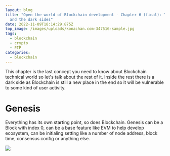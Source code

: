 ```yaml
---
layout: blog
title: "Open the world of Blockchain development - Chapter 6 (final): The rest
  and the dark sides"
date: 2022-11-09T18:14:29.875Z
top_image: /images/uploads/konachan.com-347516-sample.jpg
tags:
  - blockchain
  - crypto
  - EIP
categories:
  - blockchain
---
```

This chapter is the last concept you need to know about Blockchain technical world so let's talk about the rest of it. Inside the rest there is a dark side as Blockchain is still a new place in the end so it will be vulnerable to some kind of user activity.

<!-- more -->

# Genesis

Everything has its own starting point, so does Blockchain. Genesis can be a Block with index 0, can be a base feature like EVM to help develop ecosystem, can be initialing setting like a number of node address, block time, consensus config or anything else.

![](https://www.researchgate.net/publication/339901454/figure/fig1/AS:991835447107585@1613483406049/An-example-of-BlockChain-of-a-genesis-block-followed-by-two-blocks-Block-1-and-Block-2.jpg)